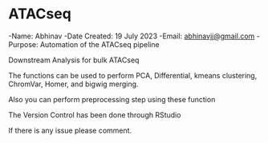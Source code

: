 # ATACseq

-Name: Abhinav
-Date Created: 19 July 2023
-Email: abhinavjj@gmail.com
-Purpose: Automation of the ATACseq pipeline

Downstream Analysis for bulk ATACseq

The functions can be used to perform PCA, Differential, kmeans clustering, ChromVar, Homer, and bigwig merging.

Also you can perform preprocessing step using these function

The Version Control has been done through RStudio

If there is any issue please comment.
